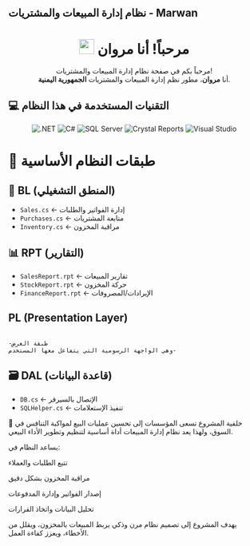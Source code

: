 ## نظام إدارة المبيعات والمشتريات - Marwan  

<h1 align="center"><img src="https://emojis.slackmojis.com/emojis/images/1531849430/4246/blob-sunglasses.gif?1531849430" width="30"/> مرحباً! أنا مروان</h1>

<p align="center">مرحباً بكم في صفحة نظام إدارة المبيعات والمشتريات! <br/> أنا <b>مروان</b>، مطور نظم إدارة المبيعات والمشتريات <b>الجمهورية اليمنية</b>.</p>

## 💻 التقنيات المستخدمة في هذا النظام

<p align="center">
  <img alt=".NET" src="https://img.shields.io/badge/.NET-512BD4?style=for-the-badge&logo=dotnet&logoColor=white"/>
  <img alt="C#" src="https://img.shields.io/badge/C%23-239120?style=for-the-badge&logo=c-sharp&logoColor=white"/> 
  <img alt="SQL Server" src="https://img.shields.io/badge/SQL%20Server-CC2927?style=for-the-badge&logo=microsoft-sql-server&logoColor=white"/>
  <img alt="Crystal Reports" src="https://img.shields.io/badge/Crystal%20Reports-0096D6?style=for-the-badge&logo=crystal-reports&logoColor=white"/>
  <img alt="Visual Studio" src="https://img.shields.io/badge/Visual%20Studio-5C2D91?style=for-the-badge&logo=visual-studio&logoColor=white"/>
</p>

# 💼 طبقات النظام الأساسية

## 🔵 BL (المنطق التشغيلي)
- `Sales.cs` ← إدارة الفواتير والطلبات
- `Purchases.cs` ← متابعة المشتريات
- `Inventory.cs` ← مراقبة المخزون

## 📊 RPT (التقارير)
- `SalesReport.rpt` ← تقارير المبيعات
- `StockReport.rpt` ← حركة المخزون
- `FinanceReport.rpt` ← الإيرادات/المصروفات
## PL (Presentation Layer)
                                                                                                           طبقة العرض-                                                                                         وهي الواجهة الرسومية التي يتفاعل معها المستخدم-
## 🗃️ DAL (قاعدة البيانات)
- `DB.cs` ← الإتصال بالسيرفر
- `SQLHelper.cs` ← تنفيذ الإستعلامات



📜 خلفية المشروع
تسعى المؤسسات إلى تحسين عمليات البيع لمواكبة التنافس في السوق، ولهذا يعد نظام إدارة المبيعات أداة أساسية لتنظيم وتطوير الأداء البيعي.

يساعد النظام في:

تتبع الطلبات والعملاء

مراقبة المخزون بشكل دقيق

إصدار الفواتير وإدارة المدفوعات

تحليل البيانات واتخاذ القرارات

يهدف المشروع إلى تصميم نظام مرن وذكي يربط المبيعات بالمخزون، ويقلل من الأخطاء، ويعزز كفاءة العمل.

